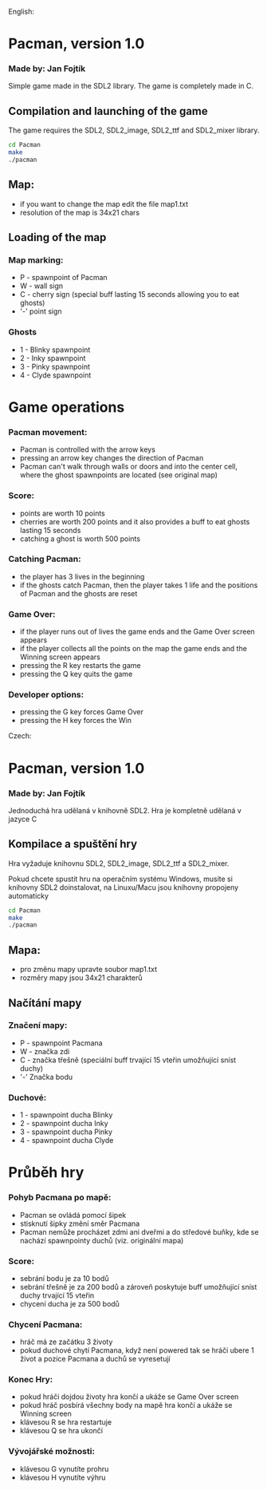 English:

# Pacman, version 1.0
### Made by: Jan Fojtík

Simple game made in the SDL2 library.
The game is completely made in C.

## Compilation and launching of the game

The game requires the SDL2, SDL2_image, SDL2_ttf and SDL2_mixer library.

```sh
cd Pacman
make
./pacman
```

## Map:
- if you want to change the map edit the file map1.txt
- resolution of the map is 34x21 chars

## Loading of the map

### Map marking:
- P - spawnpoint of Pacman
- W - wall sign
- C - cherry sign (special buff lasting 15 seconds allowing you to eat ghosts)
- '-' point sign

### Ghosts
- 1 - Blinky spawnpoint
- 2 - Inky spawnpoint
- 3 - Pinky spawnpoint
- 4 - Clyde spawnpoint

# Game operations
### Pacman movement:
- Pacman is controlled with the arrow keys
- pressing an arrow key changes the direction of Pacman
- Pacman can't walk through walls or doors and into the center cell, where the ghost spawnpoints are located (see original map)

### Score:
- points are worth 10 points
- cherries are worth 200 points and it also provides a buff to eat ghosts lasting 15 seconds
- catching a ghost is worth 500 points

### Catching Pacman:
- the player has 3 lives in the beginning
- if the ghosts catch Pacman, then the player takes 1 life and the positions of Pacman and the ghosts are reset

### Game Over:
- if the player runs out of lives the game ends and the Game Over screen appears
- if the player collects all the points on the map the game ends and the Winning screen appears
- pressing the R key restarts the game
- pressing the Q key quits the game

### Developer options:
- pressing the G key forces Game Over
- pressing the H key forces the Win


Czech:

# Pacman, version 1.0
### Made by: Jan Fojtík

Jednoduchá hra udělaná v knihovně SDL2.
Hra je kompletně udělaná v jazyce C

## Kompilace a spuštění hry

Hra vyžaduje knihovnu SDL2, SDL2_image, SDL2_ttf a SDL2_mixer.

Pokud chcete spustit hru na operačním systému Windows, musíte si knihovny SDL2 doinstalovat, na Linuxu/Macu jsou knihovny propojeny automaticky


```sh
cd Pacman
make
./pacman
```

## Mapa:
- pro změnu mapy upravte soubor map1.txt
- rozměry mapy jsou 34x21 charakterů

## Načítání mapy

### Značení mapy:
- P - spawnpoint Pacmana
- W - značka zdi
- C - značka třešně (speciální buff trvající 15 vteřin umožňující sníst duchy)
- '-' Značka bodu
### Duchové:
- 1 - spawnpoint ducha Blinky
- 2 - spawnpoint ducha Inky
- 3 - spawnpoint ducha Pinky
- 4 - spawnpoint ducha Clyde

# Průběh hry
### Pohyb Pacmana po mapě:
- Pacman se ovládá pomocí šipek
- stisknutí šipky změní směr Pacmana
- Pacman nemůže procházet zdmi ani dveřmi a do středové buňky, kde se nachází spawnpointy duchů (viz. originální mapa)

### Score:
- sebrání bodu je za 10 bodů
- sebrání třešně je za 200 bodů a zároveň poskytuje buff umožňující sníst duchy trvající 15 vteřin
- chycení ducha je za 500 bodů

### Chycení Pacmana:
- hráč má ze začátku 3 životy
- pokud duchové chytí Pacmana, když není powered tak se hráči ubere 1 život a pozice Pacmana a duchů se vyresetují

### Konec Hry:
- pokud hráči dojdou životy hra končí a ukáže se Game Over screen
- pokud hráč posbírá všechny body na mapě hra končí a ukáže se Winning screen
- klávesou R se hra restartuje
- klávesou Q se hra ukončí

### Vývojářské možnosti:
- klávesou G vynutíte prohru
- klávesou H vynutíte výhru
